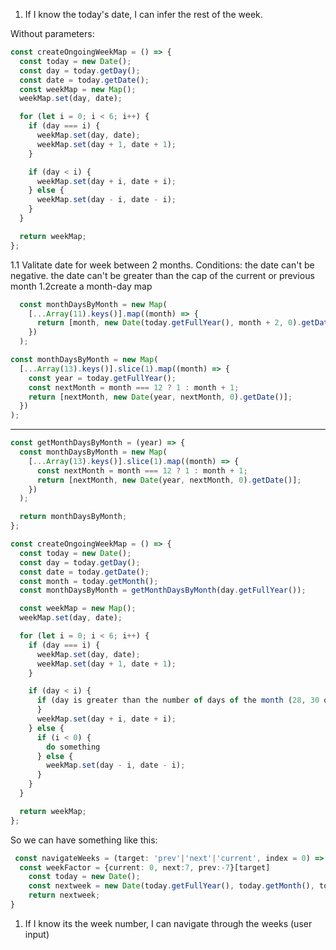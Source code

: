 1. If I know the today's date, I can infer the rest of the week.

Without parameters:
```JavaScript
const createOngoingWeekMap = () => {
  const today = new Date();
  const day = today.getDay();
  const date = today.getDate();
  const weekMap = new Map();
  weekMap.set(day, date);

  for (let i = 0; i < 6; i++) {
    if (day === i) {
      weekMap.set(day, date);
      weekMap.set(day + 1, date + 1);
    }

    if (day < i) {
      weekMap.set(day + i, date + i);
    } else {
      weekMap.set(day - i, date - i);
    }
  }

  return weekMap;
};
```

1.1 Valitate date for week between 2 months. 
  Conditions: the date can't be negative.
  the date can't be greater than the cap of the current or previous month
1.2create a month-day map
```JavaScript failed attempt
  const monthDaysByMonth = new Map(
    [...Array(11).keys()].map((month) => {
      return [month, new Date(today.getFullYear(), month + 2, 0).getDate()];
    })
  );
```
```Javascript weird but correct
const monthDaysByMonth = new Map(
  [...Array(13).keys()].slice(1).map((month) => {
    const year = today.getFullYear();
    const nextMonth = month === 12 ? 1 : month + 1;
    return [nextMonth, new Date(year, nextMonth, 0).getDate()];
  })
);
```
***
```JavaScript Uselss solution. It can be simpler if we add 7 days or substract 7 days using the Date constructor 🤦
const getMonthDaysByMonth = (year) => {
  const monthDaysByMonth = new Map(
    [...Array(13).keys()].slice(1).map((month) => {
      const nextMonth = month === 12 ? 1 : month + 1;
      return [nextMonth, new Date(year, nextMonth, 0).getDate()];
    })
  );

  return monthDaysByMonth;
};

const createOngoingWeekMap = () => {
  const today = new Date();
  const day = today.getDay();
  const date = today.getDate();
  const month = today.getMonth();
  const monthDaysByMonth = getMonthDaysByMonth(day.getFullYear());

  const weekMap = new Map();
  weekMap.set(day, date);

  for (let i = 0; i < 6; i++) {
    if (day === i) {
      weekMap.set(day, date);
      weekMap.set(day + 1, date + 1);
    }

    if (day < i) {
      if (day is greater than the number of days of the month (28, 30 or 31) accordingly, do something else) {
      }
      weekMap.set(day + i, date + i);
    } else {
      if (i < 0) {
        do something 
      } else {
        weekMap.set(day - i, date - i);
      }
    }
  }

  return weekMap;
};

```
So we can have something like this:

```TypeScript
 const navigateWeeks = (target: 'prev'|'next'|'current', index = 0) => {
  const weekFactor = {current: 0, next:7, prev:-7}[target]
    const today = new Date();
    const nextweek = new Date(today.getFullYear(), today.getMonth(), today.getDate() + (weekFactor * Math.abs(index)));
    return nextweek;
}
```
1. If I know its the week number, I can navigate through the weeks (user input)